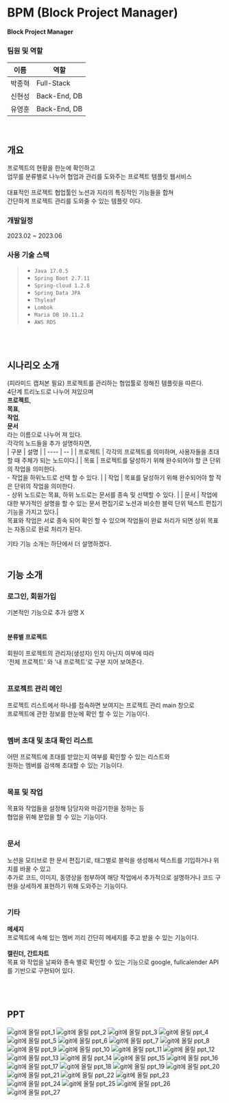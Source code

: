 # BPM (Block Project Manager)
**Block Project Manager**
### 팀원 및 역할
|       이름         |     역할     |   
| ------------------- | -------------- | 
| 박종혁 |     Full-Stack     |
| 신현성 |     Back-End, DB       | 
| 유영훈 |     Back-End, DB       | 
<br>

## 개요
프로젝트의 현황을 한눈에 확인하고 <br>
업무를 분류별로 나누어 협업과 관리를 도와주는 프로젝트 템플릿 웹서비스 <br>
<br>
대표적인 프로젝트 협업툴인 노션과 지라의 특징적인 기능들을 합쳐 <br>
간단하게 프로젝트 관리를 도와줄 수 있는 템플릿 이다.<br>

### 개발일정
2023.02 ~ 2023.06 
<br>
### 사용 기술 스택
> * `Java 17.0.5`
> * `Spring Boot 2.7.11`
> * `Spring-cloud 1.2.8`
> * `Spring Data JPA`
> * `Thyleaf`
> * `Lombok`
> * `Maria DB 10.11.2`
> * `AWS RDS`
<br>
<br>


## 시나리오 소개

(피라미드 캡처본 필요)
프로젝트를 관리하는 협업툴로 정해진 템플릿을 따른다. <br>
4단계 트리노드로 나누어 져있으며 <br>
**프로젝트**, <br>
**목표**, <br>
**작업**, <br>
**문서**  <br>
라는 이름으로 나누어 져 있다.
<br>
각각의 노드들을 추가 설명하자면, <br>
| 구분 | 설명 | 
| ---- | -- |
| 프로젝트 | 각각의 프로젝트를 의미하며, 사용자들을 초대 할 때 주체가 되는 노드이다.|
| 목표 |  프로젝트를 달성하기 위해 완수되어야 할 큰 단위의 작업을 의미한다. <br> - 작업을 하위노드로 선택 할 수 있다. |
| 작업 | 목표를 달성하기 위해 완수되어야 할 작은 단위의 작업을 의미한다. <br> - 상위 노드로는 목표, 하위 노드로는 문서를 종속 및 선택할 수 있다. |
| 문서 | 작업에 대한 부가적인 설명을 할 수 있는 문서 편집기로 노션과 비슷한 블럭 단위 텍스트 편집기 기능을 가지고 있다.|
<br>
목표와 작업은 서로 종속 되어 확인 할 수 있으며 작업들이 완료 처리가 되면 상위 목표는 자동으로 완료 처리가 된다. <br>

기타 기능 소개는 하단에서 더 설명하겠다. <br>
<br>

## 기능 소개

### 로그인, 회원가입 
기본적인 기능으로 추가 설명 X
<br> 
<br> 
#### 분류별 프로젝트 
회원이 프로젝트의 관리자(생성자) 인지 아닌지 여부에 따라 <br> 
'전체 프로젝트' 와 '내 프로젝트'로 구분 지어 보여준다.
<br> 
<br> 
### 프로젝트 관리 메인
프로젝트 리스트에서 하나를 접속하면 보여지는 프로젝트 관리 main 창으로  <br> 
프로젝트에 관한 정보를 한눈에 확인 할 수 있는 기능이다.
<br> <br> 
### 멤버 초대 및 초대 확인 리스트 
어떤 프로젝트에 초대를 받았는지 여부를 확인할 수 있는 리스트와 <br> 
원하는 멤버를 검색해 초대할 수 있는 기능이다.
<br> <br> 
### 목표 및 작업 
목표와 작업들을 설정해 담당자와 마감기한을 정하는 등 <br> 
협업을 위해 분업을 할 수 있는 기능이다.
<br> <br> 

### 문서
노션을 모티브로 한 문서 편집기로, 태그별로 블럭을 생성해서 텍스트를 기입하거나 위치를 바꿀 수 있고 
<br> 추가로 코드, 이미지, 동영상을 첨부하여 해당 작업에서 추가적으로 설명하거나 코드 구현을 상세하게 표현하기 위해 도와주는 기능이다.
<br> <br> 

### 기타

**메세지** <br> 
프로젝트에 속해 있는 멤버 끼리 간단히 메세지를 주고 받을 수 있는 기능이다.<br> <br> 
**캘린더, 간트차트** <br> 
목표 와 작업을 날짜와 종속 별로 확인할 수 있는 기능으로 google, fullcalender API를 기반으로 구현되어 있다. <br> 
<br> 
<br> 
<br> 

## PPT
![git에 올릴 ppt_1](https://github.com/ppark-jjong/BPM_Final/assets/101304928/b0538ee6-09b1-4052-b4d9-7ab1940bff67)
![git에 올릴 ppt_2](https://github.com/ppark-jjong/BPM_Final/assets/101304928/bb90587a-19da-4ea7-a2c4-76bced2c74ee)
![git에 올릴 ppt_3](https://github.com/ppark-jjong/BPM_Final/assets/101304928/9404815b-5e88-420f-a0f8-a1661f6f6898)
![git에 올릴 ppt_4](https://github.com/ppark-jjong/BPM_Final/assets/101304928/4cb32035-d5a9-4224-aebd-ef2c37da6cf2)
![git에 올릴 ppt_5](https://github.com/ppark-jjong/BPM_Final/assets/101304928/08a82ec1-0cfc-445e-9018-2f64517b3020)
![git에 올릴 ppt_6](https://github.com/ppark-jjong/BPM_Final/assets/101304928/0a5c6f5a-d016-4908-996c-b6a6fbfd97c9)
![git에 올릴 ppt_7](https://github.com/ppark-jjong/BPM_Final/assets/101304928/6117ab2a-b8ad-445c-9ddb-46f1ec629902)
![git에 올릴 ppt_8](https://github.com/ppark-jjong/BPM_Final/assets/101304928/8283cbe1-af79-4efe-9a7f-9e72dc3ee995)
![git에 올릴 ppt_9](https://github.com/ppark-jjong/BPM_Final/assets/101304928/e4297244-e6ae-41a9-966f-6f2074835202)
![git에 올릴 ppt_10](https://github.com/ppark-jjong/BPM_Final/assets/101304928/3a98e069-e1a8-443d-bcf6-71cf412ff710)
![git에 올릴 ppt_11](https://github.com/ppark-jjong/BPM_Final/assets/101304928/a9bfa10d-cfde-46ac-81eb-8618619dcde0)
![git에 올릴 ppt_12](https://github.com/ppark-jjong/BPM_Final/assets/101304928/4bc2a200-af34-4599-9243-f9c50b901c44)
![git에 올릴 ppt_13](https://github.com/ppark-jjong/BPM_Final/assets/101304928/7977bcd5-dd16-4df8-856b-725a13de0d68)
![git에 올릴 ppt_14](https://github.com/ppark-jjong/BPM_Final/assets/101304928/0ea9bcfd-abdd-4813-87e2-494b7cf43f1c)
![git에 올릴 ppt_15](https://github.com/ppark-jjong/BPM_Final/assets/101304928/86dae5a4-7bfb-49a4-9329-ecfdda88bb4d)
![git에 올릴 ppt_16](https://github.com/ppark-jjong/BPM_Final/assets/101304928/1a1c8196-0b07-40c3-b808-9d80229b6831)
![git에 올릴 ppt_17](https://github.com/ppark-jjong/BPM_Final/assets/101304928/2ffe4388-fd69-4910-bf25-9a07729943e9)
![git에 올릴 ppt_18](https://github.com/ppark-jjong/BPM_Final/assets/101304928/30b271d3-9cda-4aab-9d99-260c1a6a2e8e)
![git에 올릴 ppt_19](https://github.com/ppark-jjong/BPM_Final/assets/101304928/70442de7-1f7f-49f3-979b-e5a45d38058c)
![git에 올릴 ppt_20](https://github.com/ppark-jjong/BPM_Final/assets/101304928/978733a8-d622-4c50-ad5f-863e9322137e)
![git에 올릴 ppt_21](https://github.com/ppark-jjong/BPM_Final/assets/101304928/156b0cc6-b8aa-475e-97b9-5514483ab840)
![git에 올릴 ppt_22](https://github.com/ppark-jjong/BPM_Final/assets/101304928/3873a7f8-e9e8-4fbe-ba78-277f9c278867)
![git에 올릴 ppt_23](https://github.com/ppark-jjong/BPM_Final/assets/101304928/5b26b2d0-c238-47a4-9fad-e5efa9109a27)
![git에 올릴 ppt_24](https://github.com/ppark-jjong/BPM_Final/assets/101304928/66fd86fe-045c-4da1-bd6a-7b27adaf731d)
![git에 올릴 ppt_25](https://github.com/ppark-jjong/BPM_Final/assets/101304928/ddd18bfd-5059-4e54-9ed1-31d1f8a7e741)
![git에 올릴 ppt_26](https://github.com/ppark-jjong/BPM_Final/assets/101304928/715b7773-ecc4-421f-85cd-e5b988eec481)
![git에 올릴 ppt_27](https://github.com/ppark-jjong/BPM_Final/assets/101304928/af2aca23-fb3b-4a93-a1e8-f535b3a16117)


